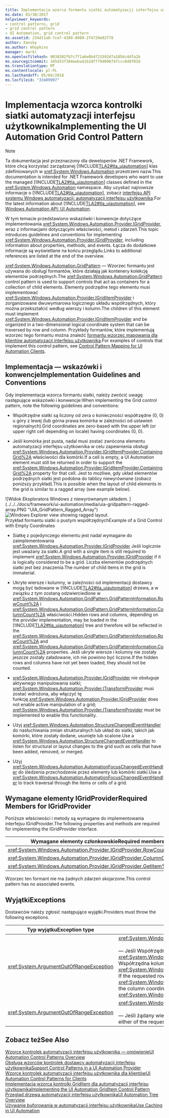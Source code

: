 ```yaml
---
title: Implementacja wzorca formantu siatki automatyzacji interfejsu użytkownika
ms.date: 03/30/2017
helpviewer_keywords:
- control patterns, grid
- grid control pattern
- UI Automation, grid control pattern
ms.assetid: 234d11a0-7ce7-4309-8989-2f4720e02f78
author: Xansky
ms.author: mhopkins
manager: markl
ms.openlocfilehash: 0038202fb7c7f1a6e0b4f21592d7a1056c4dfa2b
ms.sourcegitcommit: 3d5d33f384eeba41b2dff79d096f47ccc8d8f03d
ms.translationtype: MT
ms.contentlocale: pl-PL
ms.lasthandoff: 05/04/2018
ms.locfileid: "33409997"
---
```

# <a name="implementing-the-ui-automation-grid-control-pattern"></a><span data-ttu-id="0e1c6-102">Implementacja wzorca kontrolki siatki automatyzacji interfejsu użytkownika</span><span class="sxs-lookup"><span data-stu-id="0e1c6-102">Implementing the UI Automation Grid Control Pattern</span></span>
> [!NOTE]
>  <span data-ttu-id="0e1c6-103">Ta dokumentacja jest przeznaczony dla deweloperów .NET Framework, które chcą korzystać zarządzanej [!INCLUDE[TLA2#tla_uiautomation](../../../includes/tla2sharptla-uiautomation-md.md)] klas zdefiniowanych w <xref:System.Windows.Automation> przestrzeni nazw.</span><span class="sxs-lookup"><span data-stu-id="0e1c6-103">This documentation is intended for .NET Framework developers who want to use the managed [!INCLUDE[TLA2#tla_uiautomation](../../../includes/tla2sharptla-uiautomation-md.md)] classes defined in the <xref:System.Windows.Automation> namespace.</span></span> <span data-ttu-id="0e1c6-104">Aby uzyskać najnowsze informacje o [!INCLUDE[TLA2#tla_uiautomation](../../../includes/tla2sharptla-uiautomation-md.md)], zobacz [interfejsu API systemu Windows automatyzacji: automatyzacji interfejsu użytkownika](http://go.microsoft.com/fwlink/?LinkID=156746).</span><span class="sxs-lookup"><span data-stu-id="0e1c6-104">For the latest information about [!INCLUDE[TLA2#tla_uiautomation](../../../includes/tla2sharptla-uiautomation-md.md)], see [Windows Automation API: UI Automation](http://go.microsoft.com/fwlink/?LinkID=156746).</span></span>  
  
 <span data-ttu-id="0e1c6-105">W tym temacie przedstawiono wskazówki i konwencje dotyczące implementowania <xref:System.Windows.Automation.Provider.IGridProvider>, wraz z informacjami dotyczącymi właściwości, metod i zdarzeń.</span><span class="sxs-lookup"><span data-stu-id="0e1c6-105">This topic introduces guidelines and conventions for implementing <xref:System.Windows.Automation.Provider.IGridProvider>, including information about properties, methods, and events.</span></span> <span data-ttu-id="0e1c6-106">Łącza do dodatkowe informacje są wyświetlane na końcu przeglądu.</span><span class="sxs-lookup"><span data-stu-id="0e1c6-106">Links to additional references are listed at the end of the overview.</span></span>  
  
 <span data-ttu-id="0e1c6-107"><xref:System.Windows.Automation.GridPattern> — Wzorzec formantu jest używana do obsługi formantów, które działają jak kontenery kolekcję elementów podrzędnych.</span><span class="sxs-lookup"><span data-stu-id="0e1c6-107">The <xref:System.Windows.Automation.GridPattern> control pattern is used to support controls that act as containers for a collection of child elements.</span></span> <span data-ttu-id="0e1c6-108">Elementy podrzędne tego elementu musi implementować <xref:System.Windows.Automation.Provider.IGridItemProvider> i zorganizowane dwuwymiarowa logicznego układu współrzędnych, który można przekształcić według wierszy i kolumn.</span><span class="sxs-lookup"><span data-stu-id="0e1c6-108">The children of this element must implement <xref:System.Windows.Automation.Provider.IGridItemProvider> and be organized in a two-dimensional logical coordinate system that can be traversed by row and column.</span></span> <span data-ttu-id="0e1c6-109">Przykłady formantów, które implementują wzorzec tego formantu można znaleźć [formantu wzorzec mapowania dla klientów automatyzacji interfejsu użytkownika](../../../docs/framework/ui-automation/control-pattern-mapping-for-ui-automation-clients.md).</span><span class="sxs-lookup"><span data-stu-id="0e1c6-109">For examples of controls that implement this control pattern, see [Control Pattern Mapping for UI Automation Clients](../../../docs/framework/ui-automation/control-pattern-mapping-for-ui-automation-clients.md).</span></span>  
  
<a name="Implementation_Guidelines_and_Conventions"></a>   
## <a name="implementation-guidelines-and-conventions"></a><span data-ttu-id="0e1c6-110">Implementacja — wskazówki i konwencje</span><span class="sxs-lookup"><span data-stu-id="0e1c6-110">Implementation Guidelines and Conventions</span></span>  
 <span data-ttu-id="0e1c6-111">Gdy implementacja wzorca formantu siatki, należy zwrócić uwagę następujące wskazówki i konwencje:</span><span class="sxs-lookup"><span data-stu-id="0e1c6-111">When implementing the Grid control pattern, note the following guidelines and conventions:</span></span>  
  
-   <span data-ttu-id="0e1c6-112">Współrzędne siatki są liczony od zera o konieczności współrzędne (0, 0) u góry z lewej (lub górna prawa komórka w zależności od ustawień regionalnych).</span><span class="sxs-lookup"><span data-stu-id="0e1c6-112">Grid coordinates are zero-based with the upper left (or upper right cell depending on locale) having coordinates (0, 0).</span></span>  
  
-   <span data-ttu-id="0e1c6-113">Jeśli komórka jest pusta, nadal musi zostać zwrócona elementu automatyzacji interfejsu użytkownika w celu zapewnienia obsługi <xref:System.Windows.Automation.Provider.IGridItemProvider.ContainingGrid%2A> właściwości dla komórki.</span><span class="sxs-lookup"><span data-stu-id="0e1c6-113">If a cell is empty, a UI Automation element must still be returned in order to support the <xref:System.Windows.Automation.Provider.IGridItemProvider.ContainingGrid%2A> property for that cell.</span></span> <span data-ttu-id="0e1c6-114">Jest to możliwe, gdy układ elementów podrzędnych siatki jest podobna do tablicy niewyrównane (zobacz poniższy przykład).</span><span class="sxs-lookup"><span data-stu-id="0e1c6-114">This is possible when the layout of child elements in the grid is similar to a ragged array (see example below).</span></span>  
  
 <span data-ttu-id="0e1c6-115">![Widok Eksploratora Windows z niewyrównanym układem. ] (../../../docs/framework/ui-automation/media/uia-gridpattern-ragged-array.PNG "UIA_GridPattern_Ragged_Array")</span><span class="sxs-lookup"><span data-stu-id="0e1c6-115">![Windows Explorer view showing ragged layout.](../../../docs/framework/ui-automation/media/uia-gridpattern-ragged-array.PNG "UIA_GridPattern_Ragged_Array")</span></span>  
<span data-ttu-id="0e1c6-116">Przykład formantu siatki o pustym współrzędnych</span><span class="sxs-lookup"><span data-stu-id="0e1c6-116">Example of a Grid Control with Empty Coordinates</span></span>  
  
-   <span data-ttu-id="0e1c6-117">Siatkę z pojedynczego elementu jest nadal wymagane do zaimplementowania <xref:System.Windows.Automation.Provider.IGridProvider> Jeśli logicznie jest uważany za siatki.</span><span class="sxs-lookup"><span data-stu-id="0e1c6-117">A grid with a single item is still required to implement <xref:System.Windows.Automation.Provider.IGridProvider> if it is logically considered to be a grid.</span></span> <span data-ttu-id="0e1c6-118">Liczba elementów podrzędnych siatki jest bez znaczenia.</span><span class="sxs-lookup"><span data-stu-id="0e1c6-118">The number of child items in the grid is immaterial.</span></span>  
  
-   <span data-ttu-id="0e1c6-119">Ukryte wiersze i kolumny, w zależności od implementacji dostawcy mogą być ładowane w [!INCLUDE[TLA2#tla_uiautomation](../../../includes/tla2sharptla-uiautomation-md.md)] drzewa, a w związku z tym zostaną odzwierciedlone w <xref:System.Windows.Automation.GridPattern.GridPatternInformation.RowCount%2A> i <xref:System.Windows.Automation.GridPattern.GridPatternInformation.ColumnCount%2A> właściwości.</span><span class="sxs-lookup"><span data-stu-id="0e1c6-119">Hidden rows and columns, depending on the provider implementation, may be loaded in the [!INCLUDE[TLA2#tla_uiautomation](../../../includes/tla2sharptla-uiautomation-md.md)] tree and therefore will be reflected in the <xref:System.Windows.Automation.GridPattern.GridPatternInformation.RowCount%2A> and <xref:System.Windows.Automation.GridPattern.GridPatternInformation.ColumnCount%2A> properties.</span></span> <span data-ttu-id="0e1c6-120">Jeśli ukryte wiersze i kolumny nie zostały jeszcze zostały załadowane, ich nie powinno być liczone.</span><span class="sxs-lookup"><span data-stu-id="0e1c6-120">If the hidden rows and columns have not yet been loaded, they should not be counted.</span></span>  
  
-   <span data-ttu-id="0e1c6-121"><xref:System.Windows.Automation.Provider.IGridProvider> nie obsługuje aktywnego manipulowania siatki; <xref:System.Windows.Automation.Provider.ITransformProvider> musi zostać wdrożona, aby włączyć tę funkcję.</span><span class="sxs-lookup"><span data-stu-id="0e1c6-121"><xref:System.Windows.Automation.Provider.IGridProvider> does not enable active manipulation of a grid; <xref:System.Windows.Automation.Provider.ITransformProvider> must be implemented to enable this functionality.</span></span>  
  
-   <span data-ttu-id="0e1c6-122">Użyj <xref:System.Windows.Automation.StructureChangedEventHandler> do nasłuchiwania zmian strukturalnych lub układ do siatki, takich jak komórki, które zostały dodane, usunięte lub scalone.</span><span class="sxs-lookup"><span data-stu-id="0e1c6-122">Use a <xref:System.Windows.Automation.StructureChangedEventHandler> to listen for structural or layout changes to the grid such as cells that have been added, removed, or merged.</span></span>  
  
-   <span data-ttu-id="0e1c6-123">Użyj <xref:System.Windows.Automation.AutomationFocusChangedEventHandler> do śledzenia przechodzenie przez elementy lub komórki siatki.</span><span class="sxs-lookup"><span data-stu-id="0e1c6-123">Use a <xref:System.Windows.Automation.AutomationFocusChangedEventHandler> to track traversal through the items or cells of a grid.</span></span>  
  
<a name="Required_Members_for_IGridProvider"></a>   
## <a name="required-members-for-igridprovider"></a><span data-ttu-id="0e1c6-124">Wymagane elementy IGridProvider</span><span class="sxs-lookup"><span data-stu-id="0e1c6-124">Required Members for IGridProvider</span></span>  
 <span data-ttu-id="0e1c6-125">Poniższe właściwości i metody są wymagane do implementowania interfejsu IGridProvider.</span><span class="sxs-lookup"><span data-stu-id="0e1c6-125">The following properties and methods are required for implementing the IGridProvider interface.</span></span>  
  
|<span data-ttu-id="0e1c6-126">Wymagane elementy członkowskie</span><span class="sxs-lookup"><span data-stu-id="0e1c6-126">Required members</span></span>|<span data-ttu-id="0e1c6-127">Typ</span><span class="sxs-lookup"><span data-stu-id="0e1c6-127">Type</span></span>|<span data-ttu-id="0e1c6-128">Uwagi</span><span class="sxs-lookup"><span data-stu-id="0e1c6-128">Notes</span></span>|  
|----------------------|----------|-----------|  
|<xref:System.Windows.Automation.Provider.IGridProvider.RowCount%2A>|<span data-ttu-id="0e1c6-129">Właściwość</span><span class="sxs-lookup"><span data-stu-id="0e1c6-129">Property</span></span>|<span data-ttu-id="0e1c6-130">Brak</span><span class="sxs-lookup"><span data-stu-id="0e1c6-130">None</span></span>|  
|<xref:System.Windows.Automation.Provider.IGridProvider.ColumnCount%2A>|<span data-ttu-id="0e1c6-131">Właściwość</span><span class="sxs-lookup"><span data-stu-id="0e1c6-131">Property</span></span>|<span data-ttu-id="0e1c6-132">Brak</span><span class="sxs-lookup"><span data-stu-id="0e1c6-132">None</span></span>|  
|<xref:System.Windows.Automation.Provider.IGridProvider.GetItem%2A>|<span data-ttu-id="0e1c6-133">Metoda</span><span class="sxs-lookup"><span data-stu-id="0e1c6-133">Method</span></span>|<span data-ttu-id="0e1c6-134">Brak</span><span class="sxs-lookup"><span data-stu-id="0e1c6-134">None</span></span>|  
  
 <span data-ttu-id="0e1c6-135">Wzorzec ten formant nie ma żadnych zdarzeń skojarzone.</span><span class="sxs-lookup"><span data-stu-id="0e1c6-135">This control pattern has no associated events.</span></span>  
  
<a name="Exceptions"></a>   
## <a name="exceptions"></a><span data-ttu-id="0e1c6-136">Wyjątki</span><span class="sxs-lookup"><span data-stu-id="0e1c6-136">Exceptions</span></span>  
 <span data-ttu-id="0e1c6-137">Dostawców należy zgłosić następujące wyjątki.</span><span class="sxs-lookup"><span data-stu-id="0e1c6-137">Providers must throw the following exceptions.</span></span>  
  
|<span data-ttu-id="0e1c6-138">Typ wyjątku</span><span class="sxs-lookup"><span data-stu-id="0e1c6-138">Exception type</span></span>|<span data-ttu-id="0e1c6-139">Warunek</span><span class="sxs-lookup"><span data-stu-id="0e1c6-139">Condition</span></span>|  
|--------------------|---------------|  
|<xref:System.ArgumentOutOfRangeException>|<xref:System.Windows.Automation.Provider.IGridProvider.GetItem%2A><br /><br /> <span data-ttu-id="0e1c6-140">— Jeśli Współrzędna żądanego wiersza jest większy niż <xref:System.Windows.Automation.Provider.IGridProvider.RowCount%2A> lub Współrzędna kolumny jest większa niż <xref:System.Windows.Automation.Provider.IGridProvider.ColumnCount%2A>.</span><span class="sxs-lookup"><span data-stu-id="0e1c6-140">-   If the requested row coordinate is larger than the <xref:System.Windows.Automation.Provider.IGridProvider.RowCount%2A> or the column coordinate is larger than the <xref:System.Windows.Automation.Provider.IGridProvider.ColumnCount%2A>.</span></span>|  
|<xref:System.ArgumentOutOfRangeException>|<xref:System.Windows.Automation.Provider.IGridProvider.GetItem%2A><br /><br /> <span data-ttu-id="0e1c6-141">— Jeśli żądany wiersz lub kolumnę współrzędnych jest mniejsza od zera.</span><span class="sxs-lookup"><span data-stu-id="0e1c6-141">-   If either of the requested row or column coordinates is less than zero.</span></span>|  
  
## <a name="see-also"></a><span data-ttu-id="0e1c6-142">Zobacz też</span><span class="sxs-lookup"><span data-stu-id="0e1c6-142">See Also</span></span>  
 [<span data-ttu-id="0e1c6-143">Wzorce kontrolek automatyzacji interfejsu użytkownika — omówienie</span><span class="sxs-lookup"><span data-stu-id="0e1c6-143">UI Automation Control Patterns Overview</span></span>](../../../docs/framework/ui-automation/ui-automation-control-patterns-overview.md)  
 [<span data-ttu-id="0e1c6-144">Obsługa wzorców kontrolek dostawcy automatyzacji interfejsu użytkownika</span><span class="sxs-lookup"><span data-stu-id="0e1c6-144">Support Control Patterns in a UI Automation Provider</span></span>](../../../docs/framework/ui-automation/support-control-patterns-in-a-ui-automation-provider.md)  
 [<span data-ttu-id="0e1c6-145">Wzorce kontrolek automatyzacji interfejsu użytkownika dla klientów</span><span class="sxs-lookup"><span data-stu-id="0e1c6-145">UI Automation Control Patterns for Clients</span></span>](../../../docs/framework/ui-automation/ui-automation-control-patterns-for-clients.md)  
 [<span data-ttu-id="0e1c6-146">Implementacja wzorca kontrolki GridItem dla automatyzacji interfejsu użytkownika</span><span class="sxs-lookup"><span data-stu-id="0e1c6-146">Implementing the UI Automation GridItem Control Pattern</span></span>](../../../docs/framework/ui-automation/implementing-the-ui-automation-griditem-control-pattern.md)  
 [<span data-ttu-id="0e1c6-147">Przegląd drzewa automatyzacji interfejsu użytkownika</span><span class="sxs-lookup"><span data-stu-id="0e1c6-147">UI Automation Tree Overview</span></span>](../../../docs/framework/ui-automation/ui-automation-tree-overview.md)  
 [<span data-ttu-id="0e1c6-148">Używanie buforowania w automatyzacji interfejsu użytkownika</span><span class="sxs-lookup"><span data-stu-id="0e1c6-148">Use Caching in UI Automation</span></span>](../../../docs/framework/ui-automation/use-caching-in-ui-automation.md)
